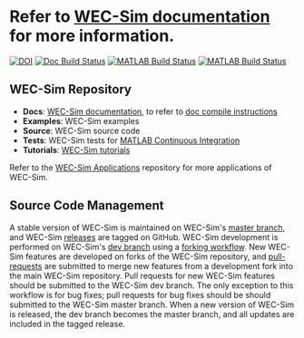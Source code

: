 # Refer to [WEC-Sim documentation](http://wec-sim.github.io/WEC-Sim) for more information.
[![DOI](https://zenodo.org/badge/20451353.svg)](https://zenodo.org/badge/latestdoi/20451353)
[![Doc Build Status](https://github.com/WEC-Sim/WEC-Sim/actions/workflows/docs.yml/badge.svg)](https://github.com/WEC-Sim/WEC-Sim/actions/workflows/docs.yml)
[![MATLAB Build Status](https://github.com/WEC-Sim/WEC-Sim/actions/workflows/run-tests-master.yml/badge.svg)](https://github.com/WEC-Sim/WEC-Sim/actions/workflows/run-tests-master.yml)
[![MATLAB Build Status](https://github.com/WEC-Sim/WEC-Sim/actions/workflows/run-tests-dev.yml/badge.svg)](https://github.com/WEC-Sim/WEC-Sim/actions/workflows/run-tests-dev.yml) 


## WEC-Sim Repository

* **Docs**: [WEC-Sim documentation](http://wec-sim.github.io/WEC-Sim), to refer to [doc compile instructions](https://github.com/WEC-Sim/WEC-Sim/tree/master/docs/README.md) 
* **Examples**: WEC-Sim  examples
* **Source**: WEC-Sim source code
* **Tests**: WEC-Sim tests for [MATLAB Continuous Integration](https://www.mathworks.com/solutions/continuous-integration.html)
* **Tutorials**: [WEC-Sim tutorials](http://wec-sim.github.io/WEC-Sim/master/user/tutorials.html)

Refer to the [WEC-Sim Applications](https://github.com/WEC-Sim/WEC-Sim_Applications) repository for more applications of WEC-Sim.

## Source Code Management

A stable version of WEC-Sim is maintained on WEC-Sim's [master branch](https://github.com/WEC-Sim/WEC-Sim), and WEC-Sim [releases](https://github.com/WEC-Sim/WEC-Sim/releases) are tagged on GitHub. 
WEC-Sim development is performed on WEC-Sim's [dev branch](https://github.com/WEC-Sim/WEC-Sim/tree/dev) using a [forking workflow](https://www.atlassian.com/git/tutorials/comparing-workflows/forking-workflow). 
New WEC-Sim features are developed on forks of the WEC-Sim repository, and [pull-requests](https://github.com/WEC-Sim/WEC-Sim/pulls) are submitted to merge new features from a development fork into the main WEC-Sim repository. 
Pull requests for new WEC-Sim features should be submitted to the WEC-Sim dev branch. 
The only exception to this workflow is for bug fixes; pull requests for bug fixes should be should submitted to the WEC-Sim master branch.
When a new version of WEC-Sim is released, the dev branch becomes the master branch, and all updates are included in the tagged release.

